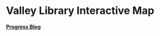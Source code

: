 # Valley Library Interactive Map

**[Progress Blog](https://github.com/NathanHealea/ValleyLibraryInteractiveMap/wiki/)**
